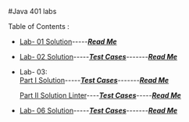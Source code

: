 #Java 401 labs

Table of Contents :
- [Lab- 01 Solution](basics/Main.java)-----[***Read Me***](allReadMe/lab-01-README.md)
- [Lab- 02 Solution](basicLibrary/src/main/java/basicLibrary/Library.java)-----[***Test Cases***](basicLibrary/src/test/java/basicLibrary/LibraryTest.java)-------[***Read Me***](allReadMe/lab-02-README.md)
-  Lab- 03:     
[Part I Solution](basicLibrary/src/main/java/basicLibrary/Library.java)-----[***Test Cases***](basicLibrary/src/test/java/basicLibrary/LibraryTest.java)-------[***Read Me***](allReadMe/lab-03-README.md)

   [Part II Solution Linter](/linter/src/main/java/linter/App.java)----[***Test Cases***](/linter/src/test/java/linter/AppTest.java)-----[***Read Me***](allReadMe/lab03-linter-README.md)
   
- [Lab- 06 Solution](https://github.com/jManij/java-fundamentals/tree/master/inheritance/src/main/java/inheritance)-----[***Test Cases***](https://github.com/jManij/java-fundamentals/blob/master/inheritance/src/test/java/inheritance/LibraryTest.java)-------[***Read Me***](https://github.com/jManij/java-fundamentals/blob/master/allReadMe/lab-06-README.md)

